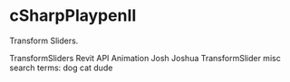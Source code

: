 # cSharpPlaypenII
Transform Sliders.

TransformSliders Revit API Animation Josh Joshua
TransformSlider
misc search terms: dog cat dude
